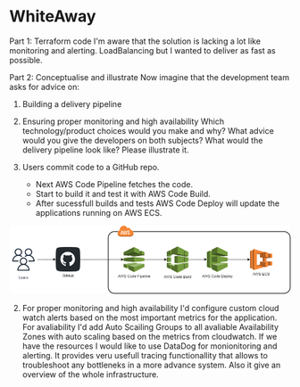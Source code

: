 # WhiteAway

Part 1: Terraform code
I'm aware that the solution is lacking a lot like monitoring and alerting. LoadBalancing but I wanted to deliver as fast as possible. 

Part 2: Conceptualise and illustrate
  Now imagine that the development team asks for advice on:
  1. Building a delivery pipeline
  2. Ensuring proper monitoring and high availability
  Which technology/product choices would you make and why?
  What advice would you give the developers on both subjects?
  What would the delivery pipeline look like? Please illustrate it.

1. Users commit code to a GitHub repo. 
   * Next AWS Code Pipeline fetches the code.
   * Start to build it and test it with AWS Code Build.
   * After sucessfull builds and tests AWS Code Deploy will update the applications running on AWS ECS.

![Alt](pipeline.drawio.png)

2. For proper monitoring and high availability I'd configure custom cloud watch alerts based on the most important metrics for the application. For avaliability I'd add Auto Scailing Groups to all avaliable Availability Zones with auto scaling based on the metrics from cloudwatch.
If we have the resources I would like to use DataDog for monionitoring and alerting. It provides veru usefull tracing functionallity that allows to troubleshoot any bottleneks in a more advance system. Also it give an overview of the whole infrastructure. 
